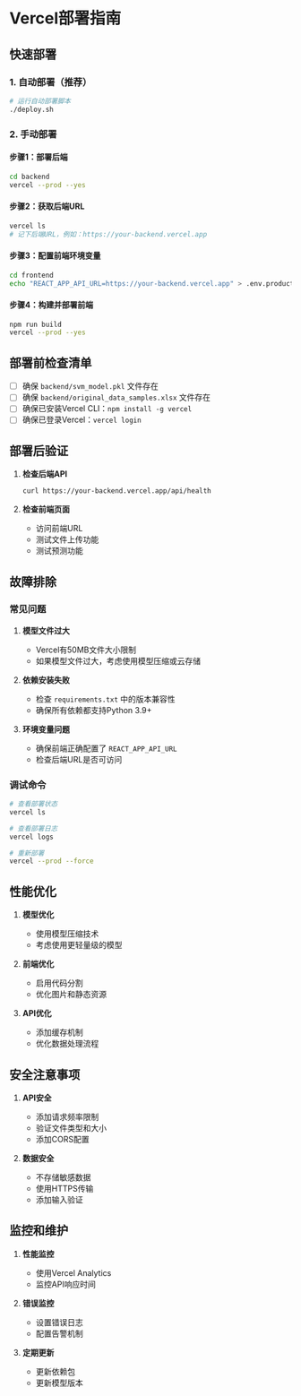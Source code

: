 # Vercel部署指南

## 快速部署

### 1. 自动部署（推荐）
```bash
# 运行自动部署脚本
./deploy.sh
```

### 2. 手动部署

#### 步骤1：部署后端
```bash
cd backend
vercel --prod --yes
```

#### 步骤2：获取后端URL
```bash
vercel ls
# 记下后端URL，例如：https://your-backend.vercel.app
```

#### 步骤3：配置前端环境变量
```bash
cd frontend
echo "REACT_APP_API_URL=https://your-backend.vercel.app" > .env.production
```

#### 步骤4：构建并部署前端
```bash
npm run build
vercel --prod --yes
```

## 部署前检查清单

- [ ] 确保 `backend/svm_model.pkl` 文件存在
- [ ] 确保 `backend/original_data_samples.xlsx` 文件存在
- [ ] 确保已安装Vercel CLI：`npm install -g vercel`
- [ ] 确保已登录Vercel：`vercel login`

## 部署后验证

1. **检查后端API**
   ```bash
   curl https://your-backend.vercel.app/api/health
   ```

2. **检查前端页面**
   - 访问前端URL
   - 测试文件上传功能
   - 测试预测功能

## 故障排除

### 常见问题

1. **模型文件过大**
   - Vercel有50MB文件大小限制
   - 如果模型文件过大，考虑使用模型压缩或云存储

2. **依赖安装失败**
   - 检查 `requirements.txt` 中的版本兼容性
   - 确保所有依赖都支持Python 3.9+

3. **环境变量问题**
   - 确保前端正确配置了 `REACT_APP_API_URL`
   - 检查后端URL是否可访问

### 调试命令

```bash
# 查看部署状态
vercel ls

# 查看部署日志
vercel logs

# 重新部署
vercel --prod --force
```

## 性能优化

1. **模型优化**
   - 使用模型压缩技术
   - 考虑使用更轻量级的模型

2. **前端优化**
   - 启用代码分割
   - 优化图片和静态资源

3. **API优化**
   - 添加缓存机制
   - 优化数据处理流程

## 安全注意事项

1. **API安全**
   - 添加请求频率限制
   - 验证文件类型和大小
   - 添加CORS配置

2. **数据安全**
   - 不存储敏感数据
   - 使用HTTPS传输
   - 添加输入验证

## 监控和维护

1. **性能监控**
   - 使用Vercel Analytics
   - 监控API响应时间

2. **错误监控**
   - 设置错误日志
   - 配置告警机制

3. **定期更新**
   - 更新依赖包
   - 更新模型版本
